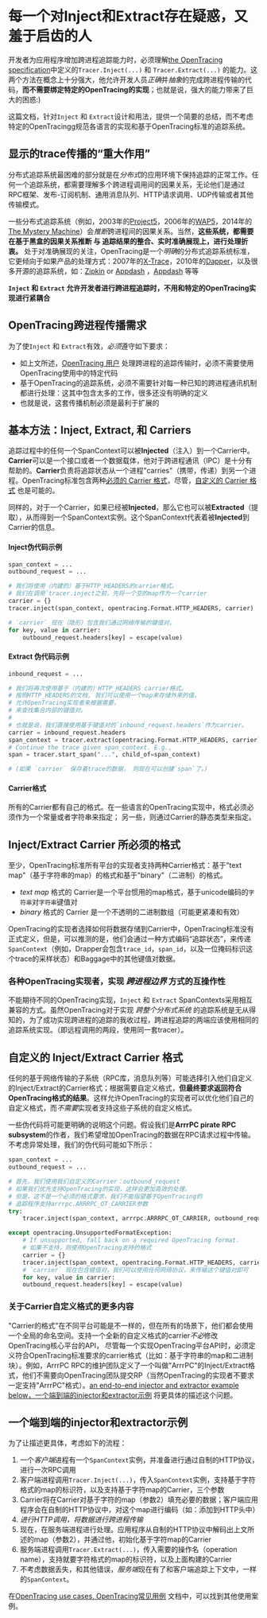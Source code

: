 # 每一个对Inject和Extract存在疑惑，又羞于启齿的人

开发者为应用程序增加跨进程追踪能力时，必须理解[the OpenTracing specification](/pages/spec)中定义的`Tracer.Inject(...)` 和 `Tracer.Extract(...)` 的能力。这两个方法在概念上十分强大，他允许开发人员*正确*并*抽象*的完成跨进程传输的代码，**而不需要绑定特定的OpenTracing的实现**；也就是说，强大的能力带来了巨大的困惑:)

这篇文档，针对`Inject` 和 `Extract`设计和用法，提供一个简要的总结，而不考虑特定的OpenTracingg规范各语言的实现和基于OpenTracing标准的追踪系统。

## 显示的trace传播的“重大作用”

分布式追踪系统最困难的部分就是在*分布式*的应用环境下保持追踪的正常工作。任何一个追踪系统，都需要理解多个跨进程调用间的因果关系，无论他们是通过RPC框架、发布-订阅机制、通用消息队列、HTTP请求调用、UDP传输或者其他传输模式。

一些分布式追踪系统（例如，2003年的[Project5](http://dl.acm.org/citation.cfm?id=945454)，2006年的[WAP5](http://www2006.org/programme/item.php?id=2033)，2014年的[The Mystery Machine](https://www.usenix.org/node/186168)）会*推断*跨进程间的因果关系。当然，**这些系统，都需要在基于黑盒的因果关系推断 与 追踪结果的整合、实时准确展现上，进行处理折衷。** 处于对准确展现的关注，OpenTracing是一个*明确*的分布式追踪系统标准，它更倾向于如果产品的处理方式：2007年的[X-Trace](https://www.usenix.org/conference/nsdi-07/x-trace-pervasive-network-tracing-framework)，2010年的[Dapper](http://research.google.com/pubs/pub36356.html)，以及很多开源的追踪系统，如：[Zipkin](https://github.com/openzipkin) or [Appdash](https://github.com/sourcegraph/appdash) ，[Appdash](https://github.com/sourcegraph/appdash) 等等

**`Inject` 和 `Extract` 允许开发者进行跨进程追踪时，不用和特定的OpenTracing实现进行紧耦合**

## OpenTracing跨进程传播需求

为了使`Inject` 和 `Extract`有效，*必须*遵守如下要求：

- 如上文所述，[OpenTracing 用户](/pages/instrumentation/common-use-cases#stepping-back-who-is-opentracing-for) 处理跨进程的追踪传输时，必须不需要使用OpenTracing使用中的特定代码
- 基于OpenTracing的追踪系统，必须不需要针对每一种已知的跨进程通讯机制都进行处理：这其中包含太多的工作，很多还没有明确的定义
- 也就是说，这套传播机制必须是最利于扩展的

## 基本方法：Inject, Extract, 和 Carriers

追踪过程中的任何一个SpanContext可以被**Injected**（注入）到一个Carrier中。**Carrier**可以是一个接口或者一个数据载体，他对于跨进程通讯（IPC）是十分有帮助的。**Carrier**负责将追踪状态从一个进程"carries"（携带，传递）到另一个进程。OpenTracing标准包含两种[必须的 Carrier 格式](#required-carriers)，尽管，[自定义的 Carrier 格式](#custom-carriers) 也是可能的。

同样的，对于一个Carrier，如果已经被**Injected**，那么它也可以被**Extracted**（提取），从而得到一个SpanContext实例。这个SpanContext代表着被**Injected**到Carrier的信息。

#### Inject伪代码示例

```python
span_context = ...
outbound_request = ...

# 我们将使用（内建的）基于HTTP_HEADERS的carrier格式。
# 我们在调用`tracer.inject之前，先将一个空的map作为一个carrier
carrier = {}
tracer.inject(span_context, opentracing.Format.HTTP_HEADERS, carrier)

# `carrier` 现在（隐形）包含我们通过网络传输的键值对。
for key, value in carrier:
    outbound_request.headers[key] = escape(value)
```

#### Extract 伪代码示例

```python
inbound_request = ...

# 我们将再次使用基于（内建的）HTTP_HEADERS carrier格式。
# 按照HTTP_HEADERS的文档, 我们可以使用一个map来存储外来的值，
# 允许OpenTracing实现者来根据需要，
# 来查找集合内部的键值对。
#
# 也就是说，我们直接使用基于键值对的`inbound_request.headers`作为carrier。
carrier = inbound_request.headers
span_context = tracer.extract(opentracing.Format.HTTP_HEADERS, carrier)
# Continue the trace given span_context. E.g.,
span = tracer.start_span("...", child_of=span_context)

# (如果 `carrier` 保存着trace的数据， 则现在可以创建`span`了。)
```

#### Carrier格式

所有的Carrier都有自己的格式。在一些语言的OpenTracing实现中，格式必须必须作为一个常量或者字符串来指定； 另一些，则通过Carrier的静态类型来指定。

<div id="required-carriers"></div>

## Inject/Extract Carrier 所必须的格式

至少，OpenTracing标准所有平台的实现者支持两种Carrier格式：基于"text map"（基于字符串的map）的格式和基于"binary"（二进制）的格式。

- *text map* 格式的 Carrier是一个平台惯用的map格式，基于unicode编码的`字符串`对`字符串`键值对
- *binary* 格式的 Carrier 是一个不透明的二进制数组（可能更紧凑和有效）

OpenTracing的实现者选择如何将数据存储到Carrier中，OpenTracing标准没有正式定义，但是，可以推测的是，他们会通过一种方式编码“追踪状态”，来传递`SpanContext`（例如，Drapper会包含`trace_id`，`span_id`，以及一位掩码标识这个trace的采样状态）和Baggage中的其他键值对数据。

### 各种OpenTracing实现者，实现 *跨进程边界* 方式的互操作性

不能期待不同的OpenTracing实现，`Inject` 和 `Extract` SpanContexts采用相互兼容的方式。虽然OpenTracing对于实现 *跨整个分布式系统* 的追踪系统是无从得知的，为了成功实现跨进程的追踪的我收过程，跨进程追踪的两端应该使用相同的追踪系统实现。（即远程调用的两段，使用同一套tracer）。

<div id="custom-carriers"></div>

## 自定义的 Inject/Extract Carrier 格式

任何的基于网络传输的子系统（RPC库，消息队列等）可能选择引入他们自定义的Inject/Extract的Carrier格式；根据需要自定义格式，**但最终要求返回符合OpenTracing格式的结果**。这样允许OpenTracing的实现者可以优化他们自己的自定义格式，而*不需要*实现者支持这些子系统的自定义格式。

一些伪代码将可能更明确的说明这个问题。假设我们是**ArrrPC pirate RPC subsystem**的作者，我们希望增加OpenTracing的数据在RPC请求过程中传输。不考虑异常处理，我们的伪代码可能如下所示：

```python
span_context = ...
outbound_request = ...

# 首先，我们使用我们自定义的Carrier：outbound_request
# 如果我们优先支持OpenTracing的实现，这样会更加高效的处理。
# 但是，这不是一个必须的格式要求，我们不能指望基于OpenTracing的
# 追踪程序支持arrrpc.ARRRPC_OT_CARRIER参数
try:
    tracer.inject(span_context, arrrpc.ARRRPC_OT_CARRIER, outbound_request)

except opentracing.UnsupportedFormatException:
    # If unsupported, fall back on a required OpenTracing format.
    # 如果不支持，则使用OpenTracing支持的格式
    carrier = {}
    tracer.inject(span_context, opentracing.Format.HTTP_HEADERS, carrier)
    # `carrier` 现在包含键值对，我们可以使用任何网络协议，来传输这个键值对即可
    for key, value in carrier:
	outbound_request.headers[key] = escape(value)
```

<div id="format-identifiers"></div>

### 关于Carrier自定义格式的更多内容

"Carrier的格式"在不同平台可能是不一样的，但在所有的场景下，他们都会使用一个全局的命名空间。支持一个全新的自定义格式的carrier*不必*修改OpenTracing核心平台的API， 尽管每一个实现OpenTracing平台API时，必须定义符合OpenTracing标准要求的carrier格式（比如：基于字符串的map和二进制块）。例如，ArrrPC RPC的维护团队定义了一个叫做"ArrrPC"的Inject/Extract格式，他们不需要向OpenTracing团队提交RP（当然OpenTracing的实现者不要求一定支持"ArrrPC"格式）。[an end-to-end injector and extractor example below，一个端到端的injector和extractor示例](#propagation-example) 将更具体的描述这个问题。


<div id="propagation-example"></div>

## 一个端到端的injector和extractor示例

为了让描述更具体，考虑如下的流程：

1. 一个*客户端*进程有一个`SpanContext`实例，并准备进行通过自制的HTTP协议，进行一次RPC调用
1. 客户端进程调用`Tracer.Inject(...)`，传入`SpanContext`实例，支持基于字符格式的map的标识符，以及支持基于字符map的Carrier，三个参数
1. Carrier将在Carrier对基于字符的map（参数2）填充必要的数据；客户端应用程序会在自制的HTTP协议中，对这个map进行编码（如：添加到HTTP头中）
1. *进行HTTP调用，将数据进行跨进程传输*
1. 现在，在服务端进程进行处理。应用程序从自制的HTTP协议中解码出上文所述的map（参数2），并通过他，初始化基于字符map的Carrier
1. 服务端进程调用`Tracer.Extract(...)`，传入需要的操作名（operation name），支持就要字符格式的map的标识符，以及上面构建的Carrier
1. 不考虑数据丢失，和其他错误，*服务端*现在有了和客户端追踪上下文中，一样的`SpanContext`。

在[OpenTracing use cases, OpenTracing常见用例](/pages/instrumentation/common-use-cases) 文档中，可以找到其他使用案例。
